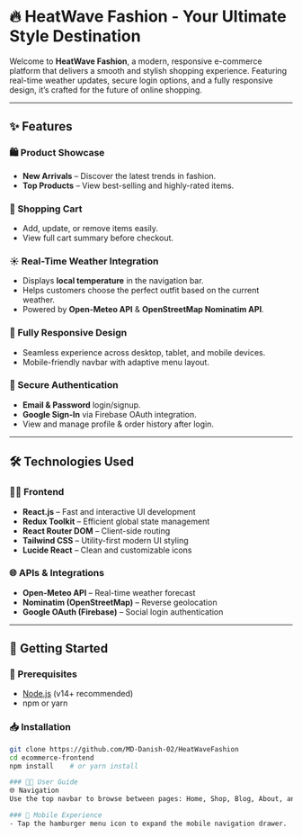 # 🔥 HeatWave Fashion - Your Ultimate Style Destination

Welcome to **HeatWave Fashion**, a modern, responsive e-commerce platform that delivers a smooth and stylish shopping experience. Featuring real-time weather updates, secure login options, and a fully responsive design, it’s crafted for the future of online shopping.

---

## ✨ Features

### 🛍 Product Showcase
- **New Arrivals** – Discover the latest trends in fashion.
- **Top Products** – View best-selling and highly-rated items.

### 🛒 Shopping Cart
- Add, update, or remove items easily.
- View full cart summary before checkout.

### ☀ Real-Time Weather Integration
- Displays **local temperature** in the navigation bar.
- Helps customers choose the perfect outfit based on the current weather.
- Powered by **Open-Meteo API** & **OpenStreetMap Nominatim API**.

### 📱 Fully Responsive Design
- Seamless experience across desktop, tablet, and mobile devices.
- Mobile-friendly navbar with adaptive menu layout.

### 🔐 Secure Authentication
- **Email & Password** login/signup.
- **Google Sign-In** via Firebase OAuth integration.
- View and manage profile & order history after login.

---

## 🛠 Technologies Used

### 👨‍💻 Frontend
- **React.js** – Fast and interactive UI development
- **Redux Toolkit** – Efficient global state management
- **React Router DOM** – Client-side routing
- **Tailwind CSS** – Utility-first modern UI styling
- **Lucide React** – Clean and customizable icons

### 🌐 APIs & Integrations
- **Open-Meteo API** – Real-time weather forecast
- **Nominatim (OpenStreetMap)** – Reverse geolocation
- **Google OAuth (Firebase)** – Social login authentication

---

## 🚀 Getting Started

### 🔧 Prerequisites
- [Node.js](https://nodejs.org/) (v14+ recommended)
- npm or yarn

### 📥 Installation
```bash
git clone https://github.com/MD-Danish-02/HeatWaveFashion
cd ecommerce-frontend
npm install    # or yarn install

### 🧑‍💻 User Guide
🌐 Navigation
Use the top navbar to browse between pages: Home, Shop, Blog, About, and Contact.

### 📱 Mobile Experience
- Tap the hamburger menu icon to expand the mobile navigation drawer.
